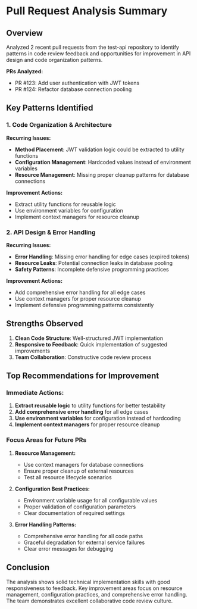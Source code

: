 # Pull Request Analysis Summary

## Overview

Analyzed 2 recent pull requests from the test-api repository to identify patterns in code review feedback and opportunities for improvement in API design and code organization patterns.

**PRs Analyzed:**
- PR #123: Add user authentication with JWT tokens
- PR #124: Refactor database connection pooling

## Key Patterns Identified

### 1. **Code Organization & Architecture**

**Recurring Issues:**
- **Method Placement**: JWT validation logic could be extracted to utility functions
- **Configuration Management**: Hardcoded values instead of environment variables
- **Resource Management**: Missing proper cleanup patterns for database connections

**Improvement Actions:**
- Extract utility functions for reusable logic
- Use environment variables for configuration
- Implement context managers for resource cleanup

### 2. **API Design & Error Handling**

**Recurring Issues:**
- **Error Handling**: Missing error handling for edge cases (expired tokens)
- **Resource Leaks**: Potential connection leaks in database pooling
- **Safety Patterns**: Incomplete defensive programming practices

**Improvement Actions:**
- Add comprehensive error handling for all edge cases
- Use context managers for proper resource cleanup
- Implement defensive programming patterns consistently

## Strengths Observed

1. **Clean Code Structure**: Well-structured JWT implementation
2. **Responsive to Feedback**: Quick implementation of suggested improvements
3. **Team Collaboration**: Constructive code review process

## Top Recommendations for Improvement

### Immediate Actions:
1. **Extract reusable logic** to utility functions for better testability
2. **Add comprehensive error handling** for all edge cases
3. **Use environment variables** for configuration instead of hardcoding
4. **Implement context managers** for proper resource cleanup

### Focus Areas for Future PRs

1. **Resource Management:**
   - Use context managers for database connections
   - Ensure proper cleanup of external resources
   - Test all resource lifecycle scenarios

2. **Configuration Best Practices:**
   - Environment variable usage for all configurable values
   - Proper validation of configuration parameters
   - Clear documentation of required settings

3. **Error Handling Patterns:**
   - Comprehensive error handling for all code paths
   - Graceful degradation for external service failures
   - Clear error messages for debugging

## Conclusion

The analysis shows solid technical implementation skills with good responsiveness to feedback. Key improvement areas focus on resource management, configuration practices, and comprehensive error handling. The team demonstrates excellent collaborative code review culture.